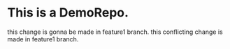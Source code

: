 # This is a DemoRepo.
this change is gonna be made in feature1 branch.
this conflicting change is made in feature1 branch.